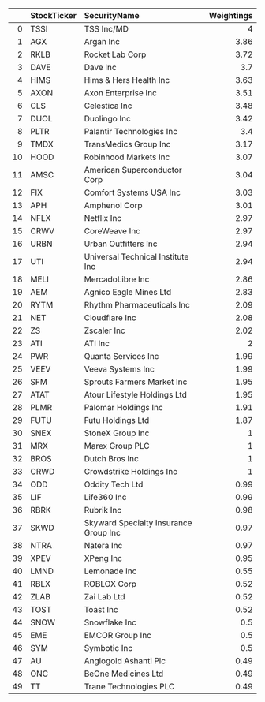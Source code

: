 |    | StockTicker   | SecurityName                          |   Weightings |
|---:|:--------------|:--------------------------------------|-------------:|
|  0 | TSSI          | TSS Inc/MD                            |         4    |
|  1 | AGX           | Argan Inc                             |         3.86 |
|  2 | RKLB          | Rocket Lab Corp                       |         3.72 |
|  3 | DAVE          | Dave Inc                              |         3.7  |
|  4 | HIMS          | Hims & Hers Health Inc                |         3.63 |
|  5 | AXON          | Axon Enterprise Inc                   |         3.51 |
|  6 | CLS           | Celestica Inc                         |         3.48 |
|  7 | DUOL          | Duolingo Inc                          |         3.42 |
|  8 | PLTR          | Palantir Technologies Inc             |         3.4  |
|  9 | TMDX          | TransMedics Group Inc                 |         3.17 |
| 10 | HOOD          | Robinhood Markets Inc                 |         3.07 |
| 11 | AMSC          | American Superconductor Corp          |         3.04 |
| 12 | FIX           | Comfort Systems USA Inc               |         3.03 |
| 13 | APH           | Amphenol Corp                         |         3.01 |
| 14 | NFLX          | Netflix Inc                           |         2.97 |
| 15 | CRWV          | CoreWeave Inc                         |         2.97 |
| 16 | URBN          | Urban Outfitters Inc                  |         2.94 |
| 17 | UTI           | Universal Technical Institute Inc     |         2.94 |
| 18 | MELI          | MercadoLibre Inc                      |         2.86 |
| 19 | AEM           | Agnico Eagle Mines Ltd                |         2.83 |
| 20 | RYTM          | Rhythm Pharmaceuticals Inc            |         2.09 |
| 21 | NET           | Cloudflare Inc                        |         2.08 |
| 22 | ZS            | Zscaler Inc                           |         2.02 |
| 23 | ATI           | ATI Inc                               |         2    |
| 24 | PWR           | Quanta Services Inc                   |         1.99 |
| 25 | VEEV          | Veeva Systems Inc                     |         1.99 |
| 26 | SFM           | Sprouts Farmers Market Inc            |         1.95 |
| 27 | ATAT          | Atour Lifestyle Holdings Ltd          |         1.95 |
| 28 | PLMR          | Palomar Holdings Inc                  |         1.91 |
| 29 | FUTU          | Futu Holdings Ltd                     |         1.87 |
| 30 | SNEX          | StoneX Group Inc                      |         1    |
| 31 | MRX           | Marex Group PLC                       |         1    |
| 32 | BROS          | Dutch Bros Inc                        |         1    |
| 33 | CRWD          | Crowdstrike Holdings Inc              |         1    |
| 34 | ODD           | Oddity Tech Ltd                       |         0.99 |
| 35 | LIF           | Life360 Inc                           |         0.99 |
| 36 | RBRK          | Rubrik Inc                            |         0.98 |
| 37 | SKWD          | Skyward Specialty Insurance Group Inc |         0.97 |
| 38 | NTRA          | Natera Inc                            |         0.97 |
| 39 | XPEV          | XPeng Inc                             |         0.95 |
| 40 | LMND          | Lemonade Inc                          |         0.55 |
| 41 | RBLX          | ROBLOX Corp                           |         0.52 |
| 42 | ZLAB          | Zai Lab Ltd                           |         0.52 |
| 43 | TOST          | Toast Inc                             |         0.52 |
| 44 | SNOW          | Snowflake Inc                         |         0.5  |
| 45 | EME           | EMCOR Group Inc                       |         0.5  |
| 46 | SYM           | Symbotic Inc                          |         0.5  |
| 47 | AU            | Anglogold Ashanti Plc                 |         0.49 |
| 48 | ONC           | BeOne Medicines Ltd                   |         0.49 |
| 49 | TT            | Trane Technologies PLC                |         0.49 |
